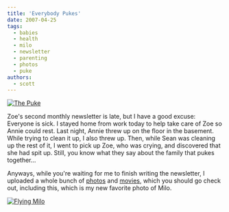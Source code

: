 ```yaml
---
title: 'Everybody Pukes'
date: 2007-04-25
tags:
  - babies
  - health
  - milo
  - newsletter
  - parenting
  - photos
  - puke
authors:
  - scott
---
```


[![The Puke](/images/472114380_e81bff9d0d.jpg)](http://www.flickr.com/photos/spaceninja/472114380/)

Zoe's second monthly newsletter is late, but I have a good excuse: Everyone is sick. I stayed home from work today to help take care of Zoe so Annie could rest. Last night, Annie threw up on the floor in the basement. While trying to clean it up, I also threw up. Then, while Sean was cleaning up the rest of it, I went to pick up Zoe, who was crying, and discovered that she had spit up. Still, you know what they say about the family that pukes together...

Anyways, while you're waiting for me to finish writing the newsletter, I uploaded a whole bunch of [photos](http://flickr.com/photos/spaceninja/) and [movies](http://www.vimeo.com/user:spaceninja/clips), which you should go check out, including this, which is my new favorite photo of Milo.

[![Flying Milo](/images/472114108_e892b2890e.jpg)](http://www.flickr.com/photos/spaceninja/472114108/)
